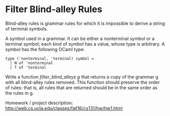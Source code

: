 # Filter Blind-alley Rules 

Blind-alley rules is grammar rules for which it is impossible to derive a string of terminal symbols.

A symbol used in a grammar. It can be either a nonterminal symbol or a terminal symbol; each kind of symbol has a value, whose type is arbitrary. A symbol has the following OCaml type:
```
type ('nonterminal, 'terminal) symbol =
  | N of 'nonterminal
  | T of 'terminal
```

Write a function *filter_blind_alleys g* that returns a copy of the grammar g with all blind-alley rules removed. This function should preserve the order of rules: that is, all rules that are returned should be in the same order as the rules in g.

Homework / project description: http://web.cs.ucla.edu/classes/fall16/cs131/hw/hw1.html
